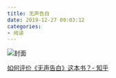 ```yaml
---
title: 无声告白
date: 2019-12-27 09:03:12
categories:
- 阅读
---
```


![封面](https://i.loli.net/2019/12/27/4xVwbH6ieIzBMDK.jpg)

<!-- more -->

[如何评价《无声告白》这本书？- 知乎](https://www.zhihu.com/question/31914425)
